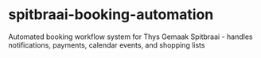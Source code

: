 # spitbraai-booking-automation
Automated booking workflow system for Thys Gemaak Spitbraai - handles notifications, payments, calendar events, and shopping lists
